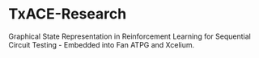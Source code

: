 # TxACE-Research
Graphical State Representation in Reinforcement Learning for Sequential Circuit Testing - Embedded into Fan ATPG and Xcelium.

